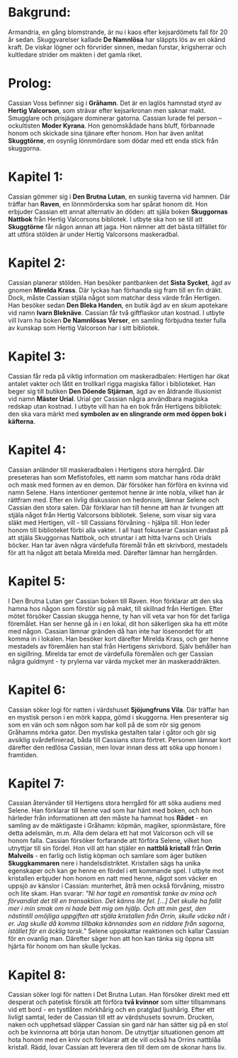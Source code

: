 # Bakgrund:  
Armandria, en gång blomstrande, är nu i kaos efter kejsardömets fall för 20 år sedan. Skuggvarelser kallade **De Namnlösa** har släppts lös av en okänd kraft. De viskar lögner och förvrider sinnen, medan furstar, krigsherrar och kultledare strider om makten i det gamla riket.  
# Prolog:  
Cassian Voss befinner sig i **Gråhamn**. Det är en laglös hamnstad styrd av **Hertig Valcorson**, som strävar efter kejsarkronan men saknar makt. Smugglare och prisjägare dominerar gatorna. Cassian lurade fel person – ockultisten **Moder Kyrana**. Hon genomskådade hans bluff, förbannade honom och skickade sina tjänare efter honom. Hon har även anlitat **Skuggtörne**, en osynlig lönnmördare som dödar med ett enda stick från skuggorna.
# Kapitel 1:
Cassian gömmer sig i **Den Brutna Lutan**, en sunkig taverna vid hamnen. Där träffar han **Raven**, en lönnmörderska som har spårat honom dit. Hon erbjuder Cassian ett annat alternativ än döden: att själa boken **Skuggornas Nattbok** från Hertig Valcorsons bibliotek. I utbyte ska hon se till att **Skuggtörne** får någon annan att jaga. Hon nämner att det bästa tillfället för att utföra stölden är under Hertig Valcorsons maskeradbal.  
# Kapitel 2:
Cassian planerar stölden. Han besöker pantbanken det **Sista Sycket**, ägd av gnomen **Mirelda Krass**. Där lyckas han förhandla sig fram till en fin dräkt. Dock, måste Cassian stjäla något som matchar dess värde från Hertigen. Han besöker sedan **Den Bleka Handen**, en butik ägd av en skum apotekare vid namn **Ivarn Bleknäve**. Cassian får två giftflaskor utan kostnad. I utbyte vill Ivarn ha boken **De Namnlösas Verser**, en samling förbjudna texter fulla av kunskap som Hertig Valcorson har i sitt bibliotek. 
# Kapitel 3:
Cassian får reda på viktig information om maskeradbalen: Hertigen har ökat antalet vakter och låtit en trollkarl rigga magiska fällor i biblioteket. Han beger sig till butiken **Den Döende Stjärnan**, ägd av en åldrande illusionist vid namn **Mäster Urial**. Urial ger Cassian några användbara magiska redskap utan kostnad. I utbyte vill han ha en bok från Hertigens bibliotek: den ska vara märkt med **symbolen av en slingrande orm med öppen bok i käfterna**. 
# Kapitel 4:
Cassian anländer till maskeradbalen i Hertigens stora herrgård. Där preseteras han som Mefistofoles, ett namn som matchar hans röda dräkt och mask med formen av en demon. Där försöker han förföra en kvinna vid namn Selene. Hans intentioner gentemot henne är inte nobla, vilket han är rättfram med. Efter en livlig diskussion om hedonism, lämnar Selene och Cassian den stora salen. Där förklarar han till henne att han är tvungen att stjäla något från Hertig Valcorsons bibliotek. Selene, som visar sig vara släkt med Hertigen, vill - till Cassians förvåning - hjälpa till. Hon leder honom till biblioteket förbi alla vakter. I all hast fokuserar Cassian endast på att stjäla Skuggornas Nattbok, och struntar i att hitta Ivarns och Urials böcker. Han tar även några värdefulla föremål från ett skrivbord, mestadels för att ha något att betala Mirelda med. Därefter lämnar han herrgården. 
# Kapitel 5:
I Den Brutna Lutan ger Cassian boken till Raven. Hon förklarar att den ska hamna hos någon som förstör sig på makt, till skillnad från Hertigen. Efter mötet försöker Cassian skugga henne, ty han vill veta var hon för det farliga föremålet. Han ser henne gå in i en lokal, dit hon säkerligen ska ha ett möte med någon. Cassian lämnar gränden då han inte har lösenordet för att komma in i lokalen. Han besöker kort därefter Mirelda Krass, och ger henne mestadels av föremålen han stal från Hertigens skrivbord. Själv behåller han en sigillring. Mirelda tar emot de värdefulla föremålen och ger Cassian några guldmynt - ty prylerna var värda mycket mer än maskeraddräkten.    
# Kapitel 6:
Cassian söker logi för natten i värdshuset **Sjöjungfruns Vila**. Där träffar han en mystisk person i en mörk kappa, gömd i skuggorna. Hen presenterar sig som en vän och som någon som har koll på de som rör sig genom Gråhamns mörka gator. Den mystiska gestalten talar i gåtor och gör sig avsiklig svårdefinierad, båda till Cassians stora förtret. Personen lämnar kort därefter den redlösa Cassian, men lovar innan dess att söka upp honom i framtiden. 
# Kapitel 7:
Cassian återvänder till Hertigens stora herrgård för att söka audiens med Selene. Han förklarar till henne vad som har hänt med boken, och hon härleder från informationen att den måste ha hamnat hos **Rådet** - en samling av de mäktigaste i Gråhamn: köpmän, magiker, spionmästare, före detta adelsmän, m.m. Alla dem delara ett hat mot Valcorson och vill se honom falla. Cassian försöker forfarande att förföra Selene, vilket hon utnyttjar till sin fördel. Hon vill att han stjäler en **nattblå kristall** från **Orrin Malveils** - en farlig och listig köpman och samlare som äger butiken **Skuggkammaren** nere i handelsdistriktet. Kristallen sägs ha unika egenskaper och kan ge henne en fördel i ett kommande spel. I utbyte mot kristallen erbjuder hon honom en natt med henne, något som väcker en uppsjö av känslor i Cassian: munterhet, åtrå men också förvåning, misstro och lite skam. Han svarar: *"Ni har tagit en romantisk tanke av mina och förvandlat det till en transaktion. Det känns lite fel. [...] Det skulle ha fallit mer i min smak om ni hade bett mig om hjälp. Och att min gest, den nästintill omöjliga uppgiften att stjäla kristallen från Orrin, skulle väcka nåt i er. Jag skulle då komma tillbaka kännandes som en riddare från sagorna, istället för en äcklig torsk."* Selene uppskattar reaktionen och kallar Cassian för en ovanlig man. Därefter säger hon att hon kan tänka sig öppna sitt hjärta för honom om han skulle lyckas.
# Kapitel 8:
Cassian söker logi för natten i Det Brutna Lutan. Han försöker direkt med ett desperat och patetisk försök att förföra **två kvinnor** som sitter tillsammans vid ett bord - en tystlåten mörkhårig och en pratglad ljushårig. Efter ett livligt samtal, leder de Cassian till ett av värdshusets sovrum. Drucken, naken och upphetsad släpper Cassian sin gard när han sätter sig på en stol och be kvinnorna att börja utan honom. De utnyttjar situationen genom att hota honom med en kniv och förklarar att de vill också ha Orrins nattblåa kristall. Rädd, lovar Cassian att leverera den till dem om de skonar hans liv.       

